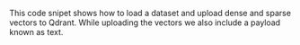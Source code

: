 This code snipet shows how to load a dataset and upload dense and sparse vectors to Qdrant. While uploading the vectors we also include a payload known as text. 
